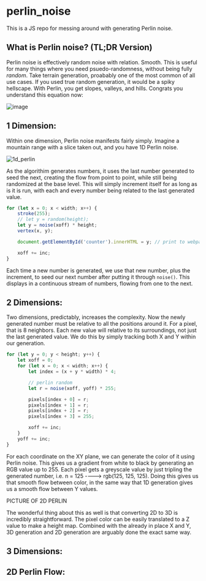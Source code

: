 # perlin_noise
This is a JS repo for messing around with generating Perlin noise.


## What is Perlin noise? (TL;DR Version)
Perlin noise is effectively random noise with relation. Smooth. This is useful for many things where you need psuedo-randomness, without being fully _random_. Take terrain generation, proabably one of the most common of all use cases. If you used true random generation, it would be a spiky hellscape. With Perlin, you get slopes, valleys, and hills. Congrats you understand this equation now:

![image](https://user-images.githubusercontent.com/70603965/135744940-5b7eef66-e70a-4d48-bb58-3eab7962760c.png)


## 1 Dimension:
Within one dimension, Perlin noise manifests fairly simply. Imagine a mountain range with a slice taken out, and you have 1D Perlin noise.

![1d_perlin](https://user-images.githubusercontent.com/70603965/135744706-b8dca4b3-6548-45e5-8f4e-754ec08fbd8e.gif)

As the algorithim generates numbers, it uses the last number generated to seed the next, creating the flow from point to point, while still being randomized at the base level. This will simply increment itself for as long as is it is run, with each and every number being related to the last generated value.

```javascript
for (let x = 0; x < width; x++) {
    stroke(255);
    // let y = random(height);
    let y = noise(xoff) * height;
    vertex(x, y);

    document.getElementById('counter').innerHTML = y; // print to webpage

    xoff += inc;
}
```

Each time a new number is generated, we use that new number, plus the increment, to seed our next number after putting it through `noise()`. This displays in a continuous stream of numbers, flowing from one to the next.


## 2 Dimensions:
Two dimensions, predictably, increases the complexity. Now the newly generated number must be relative to all the positions around it. For a pixel, that is 8 neighbors. Each new value will relative to its surroundings, not just the last generated value. We do this by simply tracking both X and Y within our generation.

```javascript
for (let y = 0; y < height; y++) {
    let xoff = 0;
    for (let x = 0; x < width; x++) {
        let index = (x + y * width) * 4;

        // perlin random
        let r = noise(xoff, yoff) * 255;

        pixels[index + 0] = r;
        pixels[index + 1] = r;
        pixels[index + 2] = r;
        pixels[index + 3] = 255;

        xoff += inc;
    }
    yoff += inc;
}
```

For each coordinate on the XY plane, we can generate the color of it using Perlin noise. This gives us a gradient from white to black by generating an RGB value up to 255. Each pixel gets a greyscale value by just tripling the generated number, i.e. n = 125 ----> rgb(125, 125, 125). Doing this gives us that smooth flow between color, in the same way that 1D generation gives us a smooth flow between Y values.

PICTURE OF 2D PERLIN

The wonderful thing about this as well is that converting 2D to 3D is incredibly straightforward. The pixel color can be easily translated to a Z value to make a height map. Combined with the already in place X and Y, 3D generation and 2D generation are arguably done the exact same way. 


## 3 Dimensions:


## 2D Perlin Flow:
